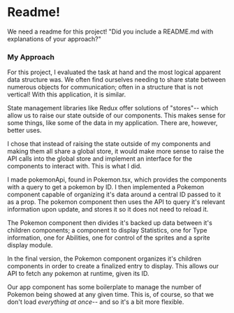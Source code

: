 # Readme!
We need a readme for this project!
"Did you include a README.md with explanations of your approach?"

### My Approach
For this project, I evaluated the task at hand and the most logical apparent data structure was. We often find ourselves needing to share state between numerous objects for communication; often in a structure that is not vertical! With this application, it is similar.

State management libraries like Redux offer solutions of "stores"-- which allow us to raise our state outside of our components. This makes sense for some things, like some of the data in my application. There are, however, better uses.

I chose that instead of raising the state outside of my components and making them all share a global store, it would make more sense to raise the API calls into the global store and implement an interface for the components to interact with. This is what I did.

I made pokemonApi, found in Pokemon.tsx, which provides the components with a query to get a pokemon by ID. I then implemented a Pokemon component capable of organizing it's data around a central ID passed to it as a prop. The pokemon component then uses the API to query it's relevant information upon update, and stores it so it does not need to reload it. 

The Pokemon component then divides it's backed up data between it's children components; a component to display Statistics, one for Type information, one for Abilities, one for control of the sprites and a sprite display module. 

In the final version, the Pokemon component organizes it's children components in order to create a finalized entry to display. This allows our API to fetch any pokemon at runtime, given its ID.

Our app component has some boilerplate to manage the number of Pokemon being showed at any given time. This is, of course, so that we don't load *everything at once*-- and so it's a bit more flexible.